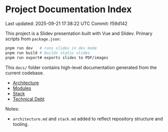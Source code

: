 # Project Documentation Index

Last updated: 2025-09-21 17:38:22 UTC
Commit: f59d142

This project is a Slidev presentation built with Vue and Slidev. Primary scripts from `package.json`:

```bash
pnpm run dev   # runs slidev in dev mode
pnpm run build # builds static slides
pnpm run export# exports slides to PDF/images
```

This `docs/` folder contains high-level documentation generated from the current codebase.

- [Architecture](architecture.md)
- [Modules](modules.md)
- [Stack](stack.md)
- [Technical Debt](technical-debt.md)

Notes:
- `architecture.md` and `stack.md` added to reflect repository structure and tooling.
